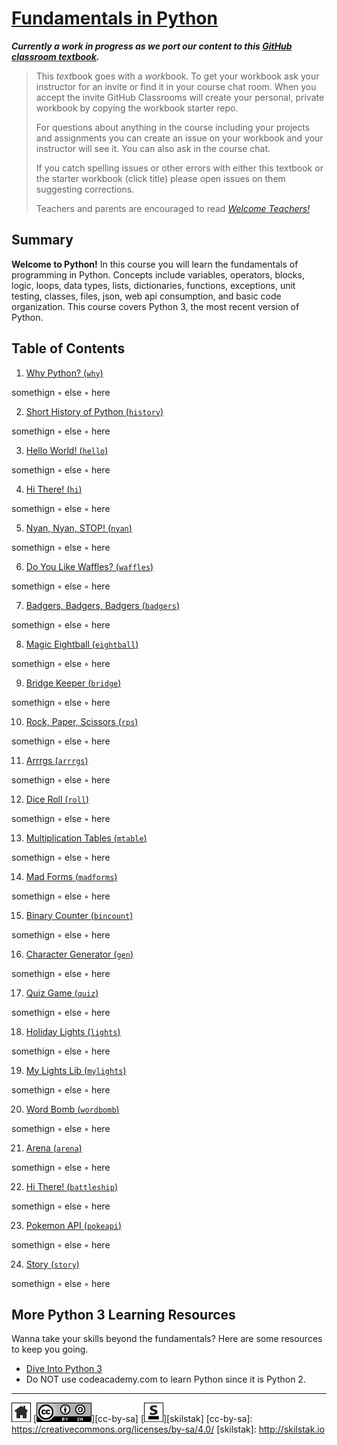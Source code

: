 # [Fundamentals in Python][work]
[work]: https://github.com/skilstak/pyfun-work/blob/gh-pages/README.md

***Currently a work in progress as we port our content to this [GitHub
classroom textbook][text-work].***

[text-work]: https://blog.skilstak.io/github-as-text-book-and-work-book-828ffada9542#.etr9ts7me

>  This *text*book goes with a *work*book. To get your workbook ask your
>  instructor for an invite or find it in your course chat room.
>  When you accept the invite GitHub Classrooms will create your 
>  personal, private workbook by copying the workbook starter repo.
> 
>  For questions about anything in the course including your projects
>  and assignments you can create an issue on your workbook and your
>  instructor will see it. You can also ask in the course chat.
> 
>  If you catch spelling issues or other errors with either this textbook
>  or the starter workbook (click title) please open issues on them
>  suggesting corrections.
>  
>  Teachers and parents are encouraged to
>  read [*Welcome Teachers!*](teachers/README.md)

## Summary
**Welcome to Python!** In this course you will learn the fundamentals
of programming in Python. Concepts include variables, operators,
blocks, logic, loops, data types, lists, dictionaries, functions,
exceptions, unit testing, classes, files, json, web api consumption,
and basic code organization. This course covers Python 3, the most
recent version of Python.

## Table of Contents
1. [Why Python? (`why`)](why/README.md)

  somethign ◦ else ◦ here

2. [Short History of Python (`history`)](history/README.md)

  somethign ◦ else ◦ here

3. [Hello World! (`hello`)](hello/README.md)

  somethign ◦ else ◦ here

4. [Hi There! (`hi`)](hi/README.md)

  somethign ◦ else ◦ here

5. [Nyan, Nyan, STOP! (`nyan`)](nyan/README.md)

  somethign ◦ else ◦ here

6. [Do You Like Waffles? (`waffles`)](waffles/README.md)

  somethign ◦ else ◦ here

7. [Badgers, Badgers, Badgers (`badgers`)](badgers/README.md)

  somethign ◦ else ◦ here

8. [Magic Eightball (`eightball`)](eightball/README.md)

  somethign ◦ else ◦ here

9. [Bridge Keeper (`bridge`)](bridge/README.md)

  somethign ◦ else ◦ here

10. [Rock, Paper, Scissors (`rps`)](rps/README.md)

  somethign ◦ else ◦ here

11. [Arrrgs (`arrrgs`)](arrrgs/README.md)

  somethign ◦ else ◦ here

12. [Dice Roll (`roll`)](roll/README.md)

  somethign ◦ else ◦ here

13. [Multiplication Tables (`mtable`)](mtable/README.md)

  somethign ◦ else ◦ here

14. [Mad Forms (`madforms`)](madforms/README.md)

  somethign ◦ else ◦ here

15. [Binary Counter (`bincount`)](bincount/README.md)

  somethign ◦ else ◦ here

16. [Character Generator (`gen`)](gen/README.md)

  somethign ◦ else ◦ here

17. [Quiz Game (`quiz`)](quiz/README.md)

  somethign ◦ else ◦ here

18. [Holiday Lights (`lights`)](lights/README.md)

  somethign ◦ else ◦ here

19. [My Lights Lib (`mylights`)](mylights/README.md)

  somethign ◦ else ◦ here

20. [Word Bomb (`wordbomb`)](wordbomb/README.md)

  somethign ◦ else ◦ here

21. [Arena (`arena`)](arena/README.md)

  somethign ◦ else ◦ here

22. [Hi There! (`battleship`)](battleship/README.md)

  somethign ◦ else ◦ here

23. [Pokemon API (`pokeapi`)](pokeapi/README.md)

  somethign ◦ else ◦ here

24. [Story (`story`)](story/README.md)

  somethign ◦ else ◦ here



## More Python 3 Learning Resources
Wanna take your skills beyond the fundamentals? Here are some
resources to keep you going.

* [Dive Into Python 3](http://www.diveintopython3.net)
* Do NOT use codeacademy.com to learn Python since it is Python 2.

---
[![home](/assets/home-bw.png)](/README.md)
[![cc-by-sa](/assets/cc-by-sa.png)][cc-by-sa]
[![skilstak](/assets/skilstak-logo-bw.png)][skilstak]
[cc-by-sa]: https://creativecommons.org/licenses/by-sa/4.0/
[skilstak]: http://skilstak.io


